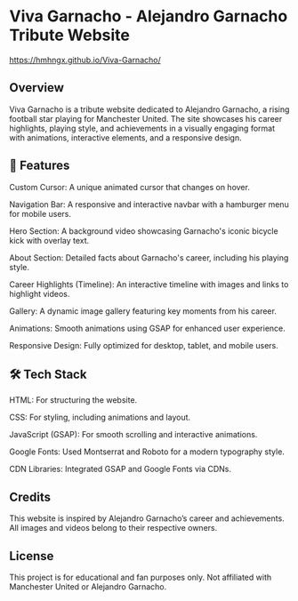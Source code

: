 # Viva Garnacho - Alejandro Garnacho Tribute Website
https://hmhngx.github.io/Viva-Garnacho/

## Overview

Viva Garnacho is a tribute website dedicated to Alejandro Garnacho, a rising football star playing for Manchester United. The site showcases his career highlights, playing style, and achievements in a visually engaging format with animations, interactive elements, and a responsive design.

## 🚀 Features 

Custom Cursor: A unique animated cursor that changes on hover.

Navigation Bar: A responsive and interactive navbar with a hamburger menu for mobile users.

Hero Section: A background video showcasing Garnacho's iconic bicycle kick with overlay text.

About Section: Detailed facts about Garnacho's career, including his playing style.

Career Highlights (Timeline): An interactive timeline with images and links to highlight videos.

Gallery: A dynamic image gallery featuring key moments from his career.

Animations: Smooth animations using GSAP for enhanced user experience.

Responsive Design: Fully optimized for desktop, tablet, and mobile users.

## 🛠️ Tech Stack 

HTML: For structuring the website.

CSS: For styling, including animations and layout.

JavaScript (GSAP): For smooth scrolling and interactive animations.

Google Fonts: Used Montserrat and Roboto for a modern typography style.

CDN Libraries: Integrated GSAP and Google Fonts via CDNs.

## Credits

This website is inspired by Alejandro Garnacho’s career and achievements. All images and videos belong to their respective owners.

## License

This project is for educational and fan purposes only. Not affiliated with Manchester United or Alejandro Garnacho.
